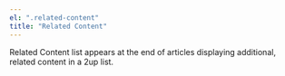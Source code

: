 ```yaml
---
el: ".related-content"
title: "Related Content"
---
```

Related Content list appears at the end of articles displaying additional, related content in a 2up list.
